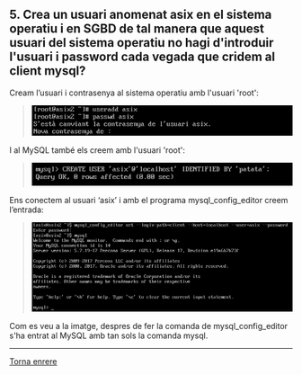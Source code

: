 ## 5. Crea un usuari anomenat asix en el sistema operatiu i en SGBD de tal manera que aquest usuari del sistema operatiu no hagi d'introduir l'usuari i password cada vegada que cridem al client mysql?  

Cream l’usuari i contrasenya al sistema operatiu amb l'usuari 'root':
>![5](https://raw.githubusercontent.com/Josep88/MP10UF2-A1/master/Part%201/img/51.png)  

I al MySQL també els creem amb l'usuari 'root':  
>![52](https://raw.githubusercontent.com/Josep88/MP10UF2-A1/master/Part%201/img/52.png)  

Ens conectem al usuari ‘asix’ i amb el programa mysql_config_editor creem l’entrada:  
>![53](https://raw.githubusercontent.com/Josep88/MP10UF2-A1/master/Part%201/img/53.png)  

Com es veu a la imatge, despres de fer la comanda de mysql_config_editor s'ha entrat al MySQL amb tan sols la comanda mysql.

***
[Torna enrere](https://github.com/Josep88/MP10UF2-A1)
